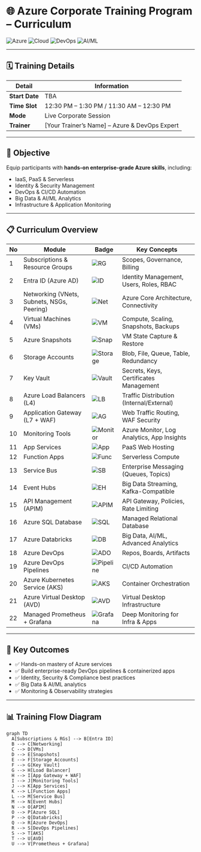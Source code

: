 # 🌐 Azure Corporate Training Program – Curriculum

![Azure](https://img.shields.io/badge/Azure-Microsoft-blue?style=for-the-badge) 
![Cloud](https://img.shields.io/badge/Cloud-Professional-orange?style=for-the-badge) 
![DevOps](https://img.shields.io/badge/DevOps-CI/CD-green?style=for-the-badge) 
![AI/ML](https://img.shields.io/badge/AI%2FML-Advanced-purple?style=for-the-badge)  

---

## 🗓 Training Details
| Detail | Information |
|--------|------------|
| **Start Date** | TBA |
| **Time Slot** | 12:30 PM – 1:30 PM / 11:30 AM – 12:30 PM |
| **Mode** | Live Corporate Session |
| **Trainer** | [Your Trainer’s Name] – Azure & DevOps Expert |

---

## 🎯 Objective
Equip participants with **hands-on enterprise-grade Azure skills**, including:

- IaaS, PaaS & Serverless
- Identity & Security Management
- DevOps & CI/CD Automation
- Big Data & AI/ML Analytics
- Infrastructure & Application Monitoring

---

## 📋 Curriculum Overview

| No | Module | Badge | Key Concepts |
|----|--------|-------|--------------|
| 1 | Subscriptions & Resource Groups | ![RG](https://img.shields.io/badge/Module-1-blue) | Scopes, Governance, Billing |
| 2 | Entra ID (Azure AD) | ![ID](https://img.shields.io/badge/Module-2-blue) | Identity Management, Users, Roles, RBAC |
| 3 | Networking (VNets, Subnets, NSGs, Peering) | ![Net](https://img.shields.io/badge/Module-3-blue) | Azure Core Architecture, Connectivity |
| 4 | Virtual Machines (VMs) | ![VM](https://img.shields.io/badge/Module-4-blue) | Compute, Scaling, Snapshots, Backups |
| 5 | Azure Snapshots | ![Snap](https://img.shields.io/badge/Module-5-blue) | VM State Capture & Restore |
| 6 | Storage Accounts | ![Storage](https://img.shields.io/badge/Module-6-blue) | Blob, File, Queue, Table, Redundancy |
| 7 | Key Vault | ![Vault](https://img.shields.io/badge/Module-7-blue) | Secrets, Keys, Certificates Management |
| 8 | Azure Load Balancers (L4) | ![LB](https://img.shields.io/badge/Module-8-blue) | Traffic Distribution (Internal/External) |
| 9 | Application Gateway (L7 + WAF) | ![AG](https://img.shields.io/badge/Module-9-blue) | Web Traffic Routing, WAF Security |
| 10 | Monitoring Tools | ![Monitor](https://img.shields.io/badge/Module-10-blue) | Azure Monitor, Log Analytics, App Insights |
| 11 | App Services | ![App](https://img.shields.io/badge/Module-11-blue) | PaaS Web Hosting |
| 12 | Function Apps | ![Func](https://img.shields.io/badge/Module-12-blue) | Serverless Compute |
| 13 | Service Bus | ![SB](https://img.shields.io/badge/Module-13-blue) | Enterprise Messaging (Queues, Topics) |
| 14 | Event Hubs | ![EH](https://img.shields.io/badge/Module-14-blue) | Big Data Streaming, Kafka-Compatible |
| 15 | API Management (APIM) | ![APIM](https://img.shields.io/badge/Module-15-blue) | API Gateway, Policies, Rate Limiting |
| 16 | Azure SQL Database | ![SQL](https://img.shields.io/badge/Module-16-blue) | Managed Relational Database |
| 17 | Azure Databricks | ![DB](https://img.shields.io/badge/Module-17-blue) | Big Data, AI/ML, Advanced Analytics |
| 18 | Azure DevOps | ![ADO](https://img.shields.io/badge/Module-18-blue) | Repos, Boards, Artifacts |
| 19 | Azure DevOps Pipelines | ![Pipeline](https://img.shields.io/badge/Module-19-blue) | CI/CD Automation |
| 20 | Azure Kubernetes Service (AKS) | ![AKS](https://img.shields.io/badge/Module-20-blue) | Container Orchestration |
| 21 | Azure Virtual Desktop (AVD) | ![AVD](https://img.shields.io/badge/Module-21-blue) | Virtual Desktop Infrastructure |
| 22 | Managed Prometheus + Grafana | ![Grafana](https://img.shields.io/badge/Module-22-blue) | Deep Monitoring for Infra & Apps |

---

## 🌟 Key Outcomes
- ✅ Hands-on mastery of Azure services  
- ✅ Build enterprise-ready DevOps pipelines & containerized apps  
- ✅ Identity, Security & Compliance best practices  
- ✅ Big Data & AI/ML analytics  
- ✅ Monitoring & Observability strategies  

---

## 📊 Training Flow Diagram

```mermaid
graph TD
  A[Subscriptions & RGs] --> B[Entra ID]
  B --> C[Networking]
  C --> D[VMs]
  D --> E[Snapshots]
  E --> F[Storage Accounts]
  F --> G[Key Vault]
  G --> H[Load Balancer]
  H --> I[App Gateway + WAF]
  I --> J[Monitoring Tools]
  J --> K[App Services]
  K --> L[Function Apps]
  L --> M[Service Bus]
  M --> N[Event Hubs]
  N --> O[APIM]
  O --> P[Azure SQL]
  P --> Q[Databricks]
  Q --> R[Azure DevOps]
  R --> S[DevOps Pipelines]
  S --> T[AKS]
  T --> U[AVD]
  U --> V[Prometheus + Grafana]
